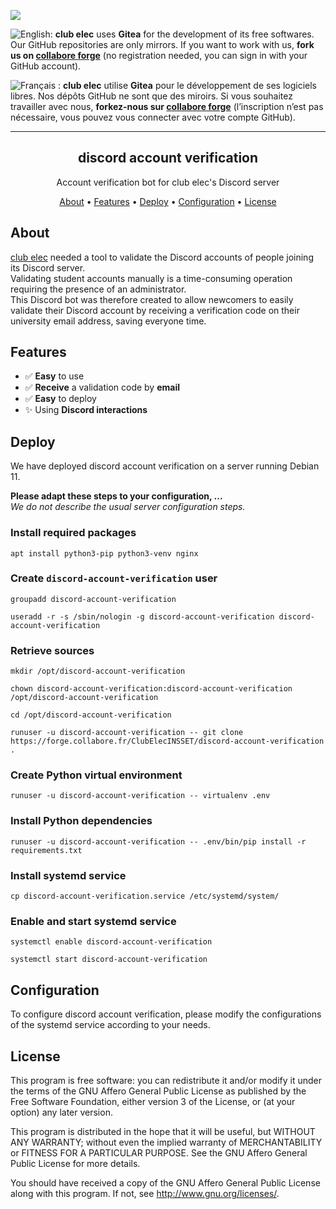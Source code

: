 [![](https://upload.wikimedia.org/wikipedia/commons/thumb/b/bb/Gitea_Logo.svg/48px-Gitea_Logo.svg.png)](https://forge.collabore.fr)

![English:](https://upload.wikimedia.org/wikipedia/commons/thumb/7/77/Flag_of_the_United_States_and_United_Kingdom.png/20px-Flag_of_the_United_States_and_United_Kingdom.png) **club elec** uses **Gitea** for the development of its free softwares. Our GitHub repositories are only mirrors.
If you want to work with us, **fork us on [collabore forge](https://forge.collabore.fr/)** (no registration needed, you can sign in with your GitHub account).

![Français :](https://upload.wikimedia.org/wikipedia/commons/thumb/b/bc/Flag_of_France_(1794%E2%80%931815%2C_1830%E2%80%931974%2C_2020%E2%80%93present).svg/20px-Flag_of_France_(1794%E2%80%931815%2C_1830%E2%80%931974%2C_2020%E2%80%93present).svg.png) **club elec** utilise **Gitea** pour le développement de ses logiciels libres. Nos dépôts GitHub ne sont que des miroirs.
Si vous souhaitez travailler avec nous, **forkez-nous sur [collabore forge](https://forge.collabore.fr/)** (l’inscription n’est pas nécessaire, vous pouvez vous connecter avec votre compte GitHub).
* * *

<h2 align="center">discord account verification</h2>
<p align="center">Account verification bot for club elec's Discord server</p>
<p align="center">
    <a href="#about">About</a> •
    <a href="#features">Features</a> •
    <a href="#deploy">Deploy</a> •
    <a href="#configuration">Configuration</a> •
    <a href="#license">License</a>
</p>

## About

[club elec](https://clubelec.insset.fr) needed a tool to validate the Discord accounts of people joining its Discord server.  
Validating student accounts manually is a time-consuming operation requiring the presence of an administrator.  
This Discord bot was therefore created to allow newcomers to easily validate their Discord account by receiving a verification code on their university email address, saving everyone time.

## Features

- ✅ **Easy** to use
- ✅ **Receive** a validation code by **email**
- ✅ **Easy** to deploy
- ✨ Using **Discord interactions**

## Deploy

We have deployed discord account verification on a server running Debian 11.

**Please adapt these steps to your configuration, ...**  
*We do not describe the usual server configuration steps.*

### Install required packages

```
apt install python3-pip python3-venv nginx
```

### Create `discord-account-verification` user

```
groupadd discord-account-verification
```

```
useradd -r -s /sbin/nologin -g discord-account-verification discord-account-verification
```

### Retrieve sources

```
mkdir /opt/discord-account-verification
```

```
chown discord-account-verification:discord-account-verification /opt/discord-account-verification
```

```
cd /opt/discord-account-verification
```

```
runuser -u discord-account-verification -- git clone https://forge.collabore.fr/ClubElecINSSET/discord-account-verification .
```

### Create Python virtual environment

```
runuser -u discord-account-verification -- virtualenv .env
```

### Install Python dependencies

```
runuser -u discord-account-verification -- .env/bin/pip install -r requirements.txt
```

### Install systemd service

```
cp discord-account-verification.service /etc/systemd/system/
```

### Enable and start systemd service

```
systemctl enable discord-account-verification
```

```
systemctl start discord-account-verification
```

## Configuration

To configure discord account verification, please modify the configurations of the systemd service according to your needs.

## License

This program is free software: you can redistribute it and/or modify it under the terms of the GNU Affero General Public License as published by the Free Software Foundation, either version 3 of the License, or (at your option) any later version.

This program is distributed in the hope that it will be useful, but WITHOUT ANY WARRANTY; without even the implied warranty of MERCHANTABILITY or FITNESS FOR A PARTICULAR PURPOSE. See the GNU Affero General Public License for more details.

You should have received a copy of the GNU Affero General Public License along with this program. If not, see http://www.gnu.org/licenses/.

